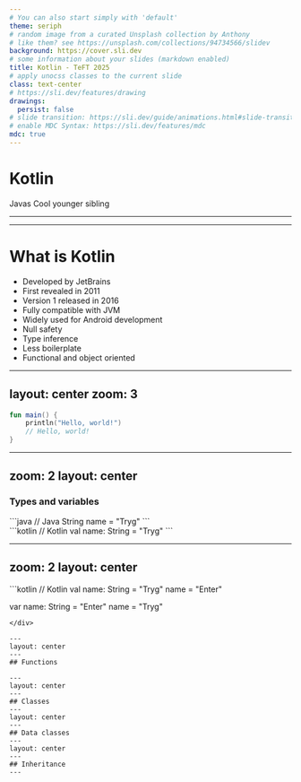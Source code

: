 ```yaml
---
# You can also start simply with 'default'
theme: seriph
# random image from a curated Unsplash collection by Anthony
# like them? see https://unsplash.com/collections/94734566/slidev
background: https://cover.sli.dev
# some information about your slides (markdown enabled)
title: Kotlin - TeFT 2025
# apply unocss classes to the current slide
class: text-center
# https://sli.dev/features/drawing
drawings:
  persist: false
# slide transition: https://sli.dev/guide/animations.html#slide-transitions
# enable MDC Syntax: https://sli.dev/features/mdc
mdc: true
---
```


# Kotlin 

Javas Cool younger sibling


<!--
The last comment block of each slide will be treated as slide notes. It will be visible and editable in Presenter Mode along with the slide. [Read more in the docs](https://sli.dev/guide/syntax.html#notes)
-->
---
---
# What is Kotlin

* Developed by JetBrains
* First revealed in 2011
* Version 1 released in 2016
* Fully compatible with JVM
* Widely used for Android development
* Null safety
* Type inference
* Less boilerplate
* Functional and object oriented

---
layout: center
zoom: 3
---

```kotlin
fun main() {
    println("Hello, world!")
    // Hello, world!
}
```
<!--
    fun is used to declare a function

    The main() function is where your program starts from

    The body of a function is written within curly braces {}

    println() and print() functions print their arguments to standard output
-->
---
zoom: 2
layout: center
---
### Types and variables

<div class="my-8">
```java
// Java
String name = "Tryg"
```
</div>


<div>
```kotlin
// Kotlin
val name: String = "Tryg"
```
</div>

---
zoom: 2
layout: center
---

<div>
```kotlin
// Kotlin
val name: String = "Tryg"
name = "Enter"

var name: String = "Enter"
name = "Tryg"
```
</div>

---
layout: center
---
## Functions

---
layout: center
---
## Classes
---
layout: center
---
## Data classes
---
layout: center
---
## Inheritance
---